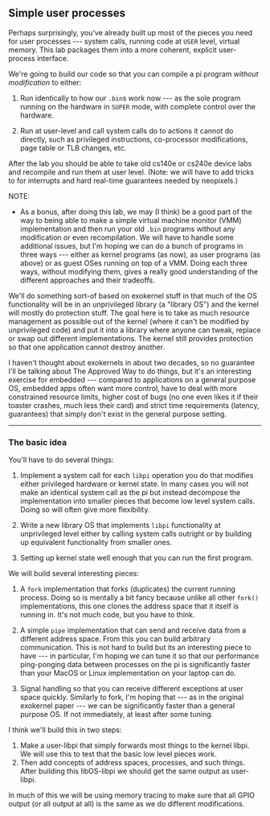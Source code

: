 ## Simple user processes

Perhaps surprisingly, you've already built up most of the pieces you
need for user processes --- system calls, running code at `USER` level,
virtual memory.  This lab packages them into a more coherent, explicit
user-process interface.

We're going to build our code so that you can compile a pi program
*without modification* to either:
  1. Run identically to how our `.bin`s work now --- as the sole program
     running on the hardware in `SUPER` mode, with complete control over
     the hardware.

  2. Run at user-level and call system calls do to actions it cannot
     do directly, such as privileged instructions, co-processor
     modifications, page table or TLB changes, etc.

After the lab you should be able to take old cs140e or cs240e device
labs and recompile and run them at user level.   (Note: we will have
to add tricks to for interrupts and hard real-time guarantees needed
by neopixels.)


NOTE: 
   * As a bonus, after doing this lab, we may (I think) be a good part of
     the way to being able to make a simple virtual machine monitor (VMM)
     implementation and then run your old `.bin` programs without any
     modification or even recompilation.   We will have to handle some
     additional issues, but I'm hoping we can do a bunch of programs in
     three ways --- either as kernel programs (as now), as user programs
     (as above) or as guest OSes running on top of a VMM.  Doing each
     three ways, without modifying them, gives a really good understanding
     of the different approaches and their tradeoffs.


We'll do something sort-of based on exokernel stuff in that much of the
OS functionality will be in an unprivileged library (a "library OS")
and the kernel will mostly do protection stuff.  The goal here is to
take as much resource management as possible out of the kernel (where
it can't be modified by unprivileged code) and put it into a library
where anyone can tweak, replace or swap out different implementations.
The kernel still provides protection so that one application cannot
destroy another.

I haven't thought about exokernels in about two decades, so no guarantee
I'll be talking about The Approved Way to do things, but it's an
interesting exercise for embedded --- compared to applications on a
general purpose OS, embedded apps often want more control, have to deal
with more constrained resource limits, higher cost of bugs (no one even
likes it if their toaster crashes, much less their card) and strict
time requirements (latency, guarantees) that simply don't exist in the
general purpose setting.


-----------------------------------------------------------------------
### The basic idea


You'll have to do several things:
  1. Implement a system call for each `libpi` operation you do that
     modifies either privileged hardware or kernel state.  In many cases
     you will not make an identical system call as the pi but instead
     decompose the implementation into smaller pieces that become low
     level system calls.  Doing so will often give more flexibility.

  2. Write a new library OS that implements `libpi` functionality at
     unprivileged level either by calling system calls outright or by
     building up equivalent functionality from smaller ones.
  3. Setting up kernel state well enough that you can run the first program.

We will build several interesting pieces:

  1.  A `fork` implementation that forks (duplicates) the current
      running process.  Doing so is mentally a bit fancy because unlike
      all other `fork()` implementations, this one clones the address
      space that it itself is running in.  It's not much code, but you
      have to think.

   2. A simple `pipe` implementation that can send and receive data from
      a different address space.  From this you can build arbitrary
      communication.   This is not hard to build but its an interesting
      piece to have --- in particular, I'm hoping we can tune it so that
      our performance ping-ponging data between processes on the pi is
      significantly faster than your MacOS or Linux implementation on
      your laptop can do.

   3. Signal handling so that you can receive different exceptions at
      user space quickly.  Similarly to fork, I'm hoping that --- as in
      the original exokernel paper --- we can be significantly faster
      than a general purpose OS.  If not immediately, at least after
      some tuning.

I think we'll build this in two steps:
  1. Make a user-libpi that simply forwards most things to the kernel libpi.  We will
     use this to test that the basic low level pieces work.
  2. Then add concepts of address spaces, processes, and such things.
     After building this libOS-libpi we should get the same output
     as user-libpi.

In much of this we will be using memory tracing to make sure that
all GPIO output (or all output at all) is the same as we do different
modifications.
